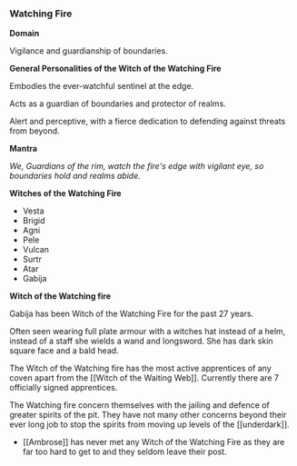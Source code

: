 ### **Watching Fire**

**Domain**

Vigilance and guardianship of boundaries.

**General Personalities of the Witch of the Watching Fire**

Embodies the ever-watchful sentinel at the edge.

Acts as a guardian of boundaries and protector of realms.

Alert and perceptive, with a fierce dedication to defending against threats from beyond.

**Mantra**

_We, Guardians of the rim, watch the fire's edge with vigilant eye, so boundaries hold and realms abide._

**Witches of the Watching Fire**

- Vesta
- Brigid
- Agni
- Pele
- Vulcan
- Surtr
- Atar
- Gabija

**Witch of the Watching fire**

Gabija has been Witch of the Watching Fire for the past 27 years.

Often seen wearing full plate armour with a witches hat instead of a helm, instead of a staff she wields a wand and longsword. She has dark skin square face and a bald head.

The Witch of the Watching fire has the most active apprentices of any coven apart from the [[Witch of the Waiting Web]]. Currently there are 7 officially signed apprentices.

The Watching fire concern themselves with the jailing and defence of greater spirits of the pit. They have not many other concerns beyond their ever long job to stop the spirits from moving up levels of the [[underdark]].

- [[Ambrose]] has never met any Witch of the Watching Fire as they are far too hard to get to and they seldom leave their post.